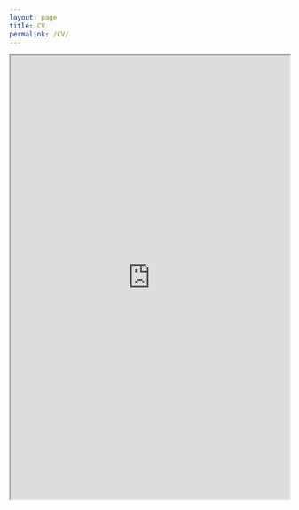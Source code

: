 ```yaml
---
layout: page
title: CV
permalink: /CV/
---
```


<iframe src="https://drive.google.com/file/d/1a4OSz-ieqzBTmdQC1iDiJoL-bfeRkG4Q/preview" width="100%" height="800em"></iframe>
